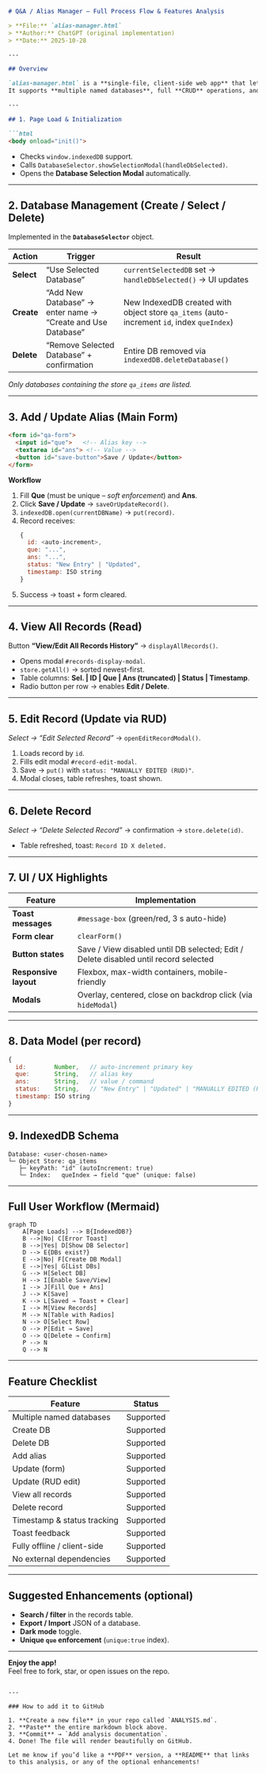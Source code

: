 
```markdown
# Q&A / Alias Manager – Full Process Flow & Features Analysis

> **File:** `alias-manager.html`  
> **Author:** ChatGPT (original implementation)  
> **Date:** 2025-10-28  

---

## Overview

`alias-manager.html` is a **single-file, client-side web app** that lets users store **key/value alias pairs** (e.g., `prod_server_ip → 10.10.10.1:22`) in the browser using **IndexedDB**.  
It supports **multiple named databases**, full **CRUD** operations, and a polished UI – all without any server or external libraries.

---

## 1. Page Load & Initialization

```html
<body onload="init()">
```

* Checks `window.indexedDB` support.  
* Calls `DatabaseSelector.showSelectionModal(handleDbSelected)`.  
* Opens the **Database Selection Modal** automatically.

---

## 2. Database Management (Create / Select / Delete)

Implemented in the **`DatabaseSelector`** object.

| Action | Trigger | Result |
|--------|---------|--------|
| **Select** | “Use Selected Database” | `currentSelectedDB` set → `handleDbSelected()` → UI updates |
| **Create** | “Add New Database” → enter name → “Create and Use Database” | New IndexedDB created with object store `qa_items` (auto-increment `id`, index `queIndex`) |
| **Delete** | “Remove Selected Database” + confirmation | Entire DB removed via `indexedDB.deleteDatabase()` |

*Only databases containing the store `qa_items` are listed.*

---

## 3. Add / Update Alias (Main Form)

```html
<form id="qa-form">
  <input id="que">   <!-- Alias key -->
  <textarea id="ans"> <!-- Value -->
  <button id="save-button">Save / Update</button>
</form>
```

**Workflow**

1. Fill **Que** (must be unique – *soft enforcement*) and **Ans**.  
2. Click **Save / Update** → `saveOrUpdateRecord()`.  
3. `indexedDB.open(currentDBName)` → `put(record)`.  
4. Record receives:
   ```js
   {
     id: <auto-increment>,
     que: "...",
     ans: "...",
     status: "New Entry" | "Updated",
     timestamp: ISO string
   }
   ```
5. Success → toast + form cleared.

---

## 4. View All Records (Read)

Button **“View/Edit All Records History”** → `displayAllRecords()`.

* Opens modal `#records-display-modal`.  
* `store.getAll()` → sorted newest-first.  
* Table columns: **Sel. | ID | Que | Ans (truncated) | Status | Timestamp**.  
* Radio button per row → enables **Edit / Delete**.

---

## 5. Edit Record (Update via RUD)

*Select → “Edit Selected Record”* → `openEditRecordModal()`.

1. Loads record by `id`.  
2. Fills edit modal `#record-edit-modal`.  
3. Save → `put()` with `status: "MANUALLY EDITED (RUD)"`.  
4. Modal closes, table refreshes, toast shown.

---

## 6. Delete Record

*Select → “Delete Selected Record”* → confirmation → `store.delete(id)`.

* Table refreshed, toast: `Record ID X deleted.`

---

## 7. UI / UX Highlights

| Feature | Implementation |
|---------|----------------|
| **Toast messages** | `#message-box` (green/red, 3 s auto-hide) |
| **Form clear** | `clearForm()` |
| **Button states** | Save / View disabled until DB selected; Edit / Delete disabled until record selected |
| **Responsive layout** | Flexbox, max-width containers, mobile-friendly |
| **Modals** | Overlay, centered, close on backdrop click (via `hideModal`) |

---

## 8. Data Model (per record)

```js
{
  id:        Number,   // auto-increment primary key
  que:       String,   // alias key
  ans:       String,   // value / command
  status:    String,   // "New Entry" | "Updated" | "MANUALLY EDITED (RUD)"
  timestamp: ISO string
}
```

---

## 9. IndexedDB Schema

```
Database: <user-chosen-name>
└─ Object Store: qa_items
   ├─ keyPath: "id" (autoIncrement: true)
   └─ Index:   queIndex → field "que" (unique: false)
```

---

## Full User Workflow (Mermaid)

```mermaid
graph TD
    A[Page Loads] --> B{IndexedDB?}
    B -->|No| C[Error Toast]
    B -->|Yes| D[Show DB Selector]
    D --> E{DBs exist?}
    E -->|No| F[Create DB Modal]
    E -->|Yes| G[List DBs]
    G --> H[Select DB]
    H --> I[Enable Save/View]
    I --> J[Fill Que + Ans]
    J --> K[Save]
    K --> L[Saved → Toast + Clear]
    I --> M[View Records]
    M --> N[Table with Radios]
    N --> O[Select Row]
    O --> P[Edit → Save]
    O --> Q[Delete → Confirm]
    P --> N
    Q --> N
```

---

## Feature Checklist

| Feature | Status |
|---------|--------|
| Multiple named databases | Supported |
| Create DB | Supported |
| Delete DB | Supported |
| Add alias | Supported |
| Update (form) | Supported |
| Update (RUD edit) | Supported |
| View all records | Supported |
| Delete record | Supported |
| Timestamp & status tracking | Supported |
| Toast feedback | Supported |
| Fully offline / client-side | Supported |
| No external dependencies | Supported |

---

## Suggested Enhancements (optional)

* **Search / filter** in the records table.  
* **Export / Import** JSON of a database.  
* **Dark mode** toggle.  
* **Unique `que` enforcement** (`unique:true` index).  

---

**Enjoy the app!**  
Feel free to fork, star, or open issues on the repo.
```

---

### How to add it to GitHub

1. **Create a new file** in your repo called `ANALYSIS.md`.  
2. **Paste** the entire markdown block above.  
3. **Commit** → `Add analysis documentation`.  
4. Done! The file will render beautifully on GitHub.

Let me know if you’d like a **PDF** version, a **README** that links to this analysis, or any of the optional enhancements!
